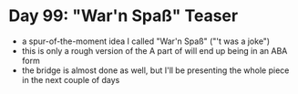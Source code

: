 # Day 99: "War'n Spaß" Teaser

- a spur-of-the-moment idea I called "War'n Spaß" ("'t was a joke")
- this is only a rough version of the A part of will end up being in an ABA form
- the bridge is almost done as well, but I'll be presenting the whole piece in the next couple of days
